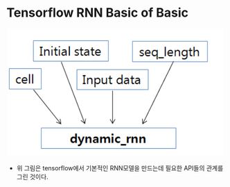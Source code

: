 # Tensorflow RNN Basic of Basic
<p align="center"><img width="500" src="dynamic-rnn.png" />  </p>


* 위 그림은 tensorflow에서 기본적인 RNN모델을 만드는데 필요한 API들의 관계를 그린 것이다.
